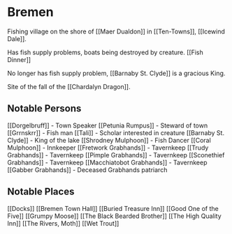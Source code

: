 # Bremen
Fishing village on the shore of [[Maer Dualdon]] in [[Ten-Towns]], [[Icewind Dale]].

Has fish supply problems, boats being destroyed by creature. [[Fish Dinner]]

No longer has fish supply problem, [[Barnaby St. Clyde]] is a gracious King.

Site of the fall of the [[Chardalyn Dragon]].

## Notable Persons
[[Dorgelbruff]] - Town Speaker
[[Petunia Rumpus]] - Steward of town
[[Grrnskrr]] - Fish man
[[Tali]] - Scholar interested in creature
[[Barnaby St. Clyde]] - King of the lake
[[Shrodney Mulphoon]] - Fish Dancer
[[Coral Mulphoon]] - Innkeeper
[[Fretwork Grabhands]] - Tavernkeep
[[Trudy Grabhands]] - Tavernkeep
[[Pimple Grabhands]] - Tavernkeep
[[Sconethief Grabhands]] - Tavernkeep
[[Macchiatobot Grabhands]] - Tavernkeep
[[Gabber Grabhands]] - Deceased Grabhands patriarch

## Notable Places
[[Docks]]
[[Bremen Town Hall]]
[[Buried Treasure Inn]]
[[Good One of the Five]]
[[Grumpy Moose]]
[[The Black Bearded Brother]]
[[The High Quality Inn]]
[[The Rivers, Moth]]
[[Wet Trout]]
